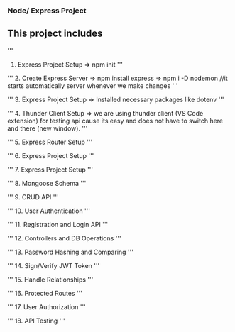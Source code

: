 ### Node/ Express Project
## This project includes

'''
1. Express Project Setup
    => npm init
'''

'''
2. Create Express Server
    => npm install express
    => npm i -D nodemon //it starts automatically server whenever we make changes
'''

'''
3. Express Project Setup
    => Installed necessary packages
    like dotenv
'''

'''
4. Thunder Client Setup
    => we are using thunder client (VS Code extension) for testing api cause its easy and does not have to switch here and there (new window).
'''

'''
5. Express Router Setup
'''

'''
6. Express Project Setup
'''

'''
7. Express Project Setup
'''

'''
8. Mongoose Schema
'''

'''
9. CRUD API
'''

'''
10. User Authentication
'''

'''
11. Registration and Login API
'''

'''
12. Controllers and DB Operations
'''

'''
13. Password Hashing and Comparing
'''

'''
14. Sign/Verify JWT Token
'''

'''
15. Handle Relationships
'''

'''
16. Protected Routes
'''

'''
17. User Authorization
'''

'''
18. API Testing
'''